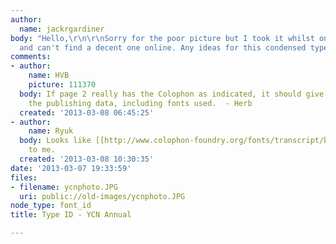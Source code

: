 ```yaml
---
author:
  name: jackrgardiner
body: "Hello,\r\n\r\nSorry for the poor picture but I took it whilst on the go today
  and can't find a decent one online. Any ideas for this condensed typeface?\r\n\r\nThanks!"
comments:
- author:
    name: HVB
    picture: 111370
  body: If page 2 really has the Colophon as indicated, it should give specifics of
    the publishing data, including fonts used.  - Herb
  created: '2013-03-08 06:45:25'
- author:
    name: Ryuk
  body: Looks like [[http://www.colophon-foundry.org/fonts/transcript/bold|Transcript]]
    to me.
  created: '2013-03-08 10:30:35'
date: '2013-03-07 19:33:59'
files:
- filename: ycnphoto.JPG
  uri: public://old-images/ycnphoto.JPG
node_type: font_id
title: Type ID - YCN Annual

---
```

